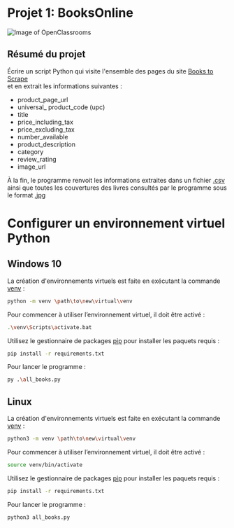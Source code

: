 # Projet 1: BooksOnline

![Image of OpenClassrooms](https://onatestepourtoi.com/wp-content/uploads/2020/02/Logo_openclassrooms_onatestepourtoi.jpg)

## Résumé du projet

Écrire un script Python qui visite l'ensemble des pages du site [Books to Scrape](http://books.toscrape.com) <br> et en extrait les informations suivantes :

* product_page_url
* universal_ product_code (upc)
* title
* price_including_tax
* price_excluding_tax
* number_available
* product_description
* category
* review_rating
* image_url

À la fin, le programme renvoit les informations extraites dans un fichier 
[.csv](https://fr.wikipedia.org/wiki/Comma-separated_values) <br> ainsi que toutes les couvertures des livres consultés par le programme sous le format [.jpg](https://fr.wikipedia.org/wiki/JPEG)

# Configurer un environnement virtuel Python

## Windows 10

La création d'environnements virtuels est faite en exécutant la commande [venv](https://docs.python.org/fr/3/library/venv.html) :

```bash
python -m venv \path\to\new\virtual\venv
```

Pour commencer à utiliser l’environnement virtuel, il doit être activé :

```bash
.\venv\Scripts\activate.bat
```

Utilisez le gestionnaire de packages [pip](https://pip.pypa.io/en/stable/) pour installer les paquets requis :

```bash
pip install -r requirements.txt
```

Pour lancer le programme :

```bash
py .\all_books.py
```


## Linux

La création d'environnements virtuels est faite en exécutant la commande [venv](https://docs.python.org/fr/3/library/venv.html) :

```bash
python3 -m venv \path\to\new\virtual\venv
```

Pour commencer à utiliser l’environnement virtuel, il doit être activé :

```bash
source venv/bin/activate
```

Utilisez le gestionnaire de packages [pip](https://pip.pypa.io/en/stable/) pour installer les paquets requis :

```bash
pip install -r requirements.txt
```

Pour lancer le programme :

```bash
python3 all_books.py
```
